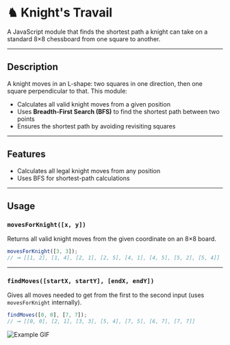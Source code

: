 # ♞ Knight's Travail

A JavaScript module that finds the shortest path a knight can take on a standard 8×8 chessboard from one square to another.

---

## Description

A knight moves in an L-shape: two squares in one direction, then one square perpendicular to that. This module:

- Calculates all valid knight moves from a given position
- Uses **Breadth-First Search (BFS)** to find the shortest path between two points
- Ensures the shortest path by avoiding revisiting squares

---

## Features

-  Calculates all legal knight moves from any position  
-  Uses BFS for shortest-path calculations

---

##  Usage

### `movesForKnight([x, y])`

Returns all valid knight moves from the given coordinate on an 8×8 board.

```js
movesForKnight([3, 3]);
// ➞ [[1, 2], [1, 4], [2, 1], [2, 5], [4, 1], [4, 5], [5, 2], [5, 4]]
```

---

### `findMoves([startX, startY], [endX, endY])`

Gives all moves needed to get from the first to the second input (uses `movesForKnight` internally).

```js
findMoves([0, 0], [7, 7]);
// ➞ [[0, 0], [2, 1], [3, 3], [5, 4], [7, 5], [6, 7], [7, 7]]
```

![Example GIF](src/assets/giphy.gif)


